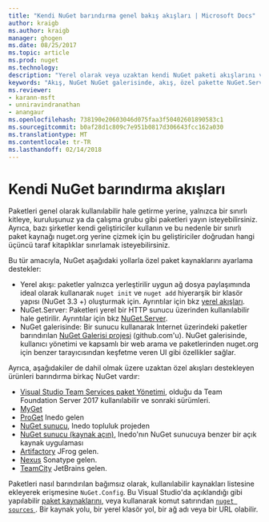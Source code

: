 ```yaml
---
title: "Kendi NuGet barındırma genel bakış akışları | Microsoft Docs"
author: kraigb
ms.author: kraigb
manager: ghogen
ms.date: 08/25/2017
ms.topic: article
ms.prod: nuget
ms.technology: 
description: "Yerel olarak veya uzaktan kendi NuGet paketi akışlarını veya galerileri barındırmak için açılır genel bakış."
keywords: "Akış, NuGet NuGet galerisinde, akış, özel pakette NuGet.Server"
ms.reviewer:
- karann-msft
- unniravindranathan
- anangaur
ms.openlocfilehash: 738190e20603046d075faa3f50402601890583c1
ms.sourcegitcommit: b0af28d1c809c7e951b0817d306643fcc162a030
ms.translationtype: MT
ms.contentlocale: tr-TR
ms.lasthandoff: 02/14/2018
---
```

# <a name="hosting-your-own-nuget-feeds"></a>Kendi NuGet barındırma akışları

Paketleri genel olarak kullanılabilir hale getirme yerine, yalnızca bir sınırlı kitleye, kuruluşunuz ya da çalışma grubu gibi paketleri yayın isteyebilirsiniz. Ayrıca, bazı şirketler kendi geliştiriciler kullanın ve bu nedenle bir sınırlı paket kaynağı nuget.org yerine çizmek için bu geliştiriciler doğrudan hangi üçüncü taraf kitaplıklar sınırlamak isteyebilirsiniz.

Bu tür amacıyla, NuGet aşağıdaki yollarla özel paket kaynaklarını ayarlama destekler:

- Yerel akışı: paketler yalnızca yerleştirilir uygun ağ dosya paylaşımında ideal olarak kullanarak `nuget init` ve `nuget add` hiyerarşik bir klasör yapısı (NuGet 3.3 +) oluşturmak için. Ayrıntılar için bkz [yerel akışları](../hosting-packages/local-feeds.md).
- NuGet.Server: Paketleri yerel bir HTTP sunucu üzerinden kullanılabilir hale getirilir. Ayrıntılar için bkz [NuGet.Server](../hosting-packages/nuget-server.md).
- NuGet galerisinde: Bir sunucu kullanarak Internet üzerindeki paketler barındırılan [NuGet Galerisi projesi](https://github.com/NuGet/NuGetGallery#build-and-run-the-gallery-in-arbitrary-number-easy-steps) (github.com'u). NuGet galerisinde, kullanıcı yönetimi ve kapsamlı bir web arama ve paketlerinden nuget.org için benzer tarayıcısından keşfetme veren UI gibi özellikler sağlar.

Ayrıca, aşağıdakiler de dahil olmak üzere uzaktan özel akışları destekleyen ürünleri barındırma birkaç NuGet vardır:

- [Visual Studio Team Services paket Yönetimi](https://www.visualstudio.com/docs/package/nuget/publish), olduğu da Team Foundation Server 2017 kullanılabilir ve sonraki sürümleri.
- [MyGet](http://myget.org)
- [ProGet](http://inedo.com/proget) Inedo gelen
- [NuGet sunucu](http://nugetserver.net/), Inedo topluluk projeden
- [NuGet sunucu (kaynak açın)](http://nuget-server.net), Inedo'nın NuGet sunucuya benzer bir açık kaynak uygulaması
- [Artifactory](https://www.jfrog.com/artifactory/) JFrog gelen.
- [Nexus](http://www.sonatype.org/nexus/) Sonatype gelen.
- [TeamCity](https://www.jetbrains.com/teamcity/) JetBrains gelen.

Paketleri nasıl barındırılan bağımsız olarak, kullanılabilir kaynakları listesine ekleyerek erişmesine `NuGet.Config`. Bu Visual Studio'da açıklandığı gibi yapılabilir [paket kaynaklarını](../tools/package-manager-ui.md#package-sources), veya kullanarak komut satırından [ `nuget sources` ](../tools/cli-ref-sources.md). Bir kaynak yolu, bir yerel klasör yol, bir ağ adı veya bir URL olabilir.
